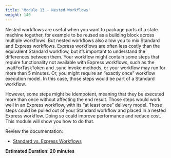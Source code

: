 ```yaml
---
title: 'Module 13 - Nested Workflows'
weight: 140
---
```

Nested workflows are useful when you want to package parts of a state machine together, for example to be reused as a building block across multiple workflows. But nested workflows also allow you to mix Standard and Express workflows. Express workflows are often less costly than the equivalent Standard workflow, but it’s important to understand the differences between them. Your workflow might contain some steps that require functionality not available with Express workflows, such as the .waitForTaskToken and .sync invoke methods, or your workflow may run for more than 5 minutes. Or, you might require an “exactly once” workflow execution model. In this case, those steps would be part of a Standard workflow.  

However, some steps might be idempotent, meaning that they be executed more than once without affecting the end result. Those steps would work well in an Express workflow, with its “at least once” delivery model. Those steps could be pulled out of your Standard workflow and placed in a nested Express workflow. Doing so could improve performance and reduce cost. This module will show you how to do that.

Review the documentation:

- [Standard vs. Express Workflows](https://docs.aws.amazon.com/step-functions/latest/dg/concepts-standard-vs-express.html)

**Estimated Duration: 20 minutes**
